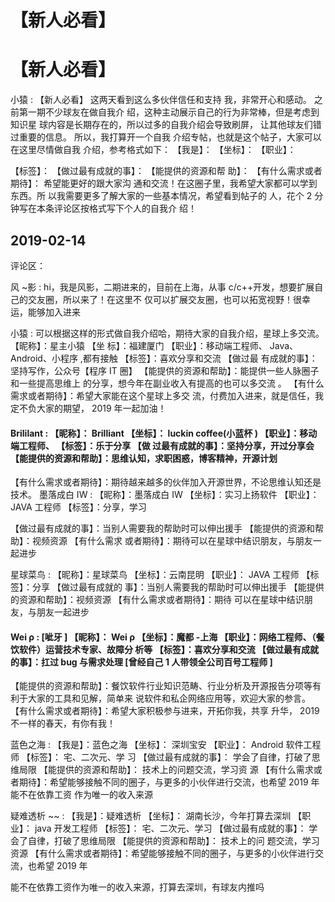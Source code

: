 # 【新人必看】

# 【新人必看】

小猿 : 【新人必看】 这两天看到这么多伙伴信任和支持 我，非常开心和感动。 之前第一期不少球友在做自我介 绍，这种主动展示自己的行为非常棒，但是考虑到知识星 球内容是长期存在的，所以过多的自我介绍会导致刷屏， 让其他球友们错过重要的信息。 所以，我打算开一个自我 介绍专帖，也就是这个帖子，大家可以在这里尽情做自我 介绍，参考格式如下： 【我是】： 【坐标】： 【职业】：

【标签】： 【做过最有成就的事】： 【能提供的资源和帮 助】： 【有什么需求或者期待】： 希望能更好的跟大家沟 通和交流！在这圈子里，我希望大家都可以学到东西。所 以我需要更多了解大家的一些基本情况，希望看到帖子的 人，花个 2 分钟写在本条评论区按格式写下个人的自我介 绍！

## 2019-02-14

评论区：

风 ~影 : hi，我是风影，二期进来的，目前在上海，从事 c/c++开发，想要扩展自己的交友圈，所以来了！在这里不 仅可以扩展交友圈，也可以拓宽视野！很幸运，能够加入进来

小猿 : 可以根据这样的形式做自我介绍哈，期待大家的自我介绍，星球上多交流。 【昵称】：星主小猿 【坐 标】：福建厦门 【职业】：移动端工程师、 Java、 Android、小程序 ,都有接触 【标签】：喜欢分享和交流 【做过最 有成就的事】：坚持写作，公众号【程序 IT 圈】 【能提供的资源和帮助】：能提供一些人脉圈子和一些提高思维上 的分享，想今年在副业收入有提高的也可以多交流 。 【有什么需求或者期待】：希望大家能在这个星球上多交 流，付费加入进来，就是信任，我定不负大家的期望， 2019 年一起加油！

#### Brililant : 【昵称】： Brilliant 【坐标】： luckin coffee(小蓝杯 ) 【职业】：移动端工程师、 【标签】：乐于分享 【做 过最有成就的事】：坚持分享，开过分享会 【能提供的资源和帮助】：思维认知，求职困惑，博客精神，开源计划

【有什么需求或者期待】：期待越来越多的伙伴加入开源世界，不论思维认知还是技术。 墨落成白 IW : 【昵称】：墨落成白 IW 【坐标】：实习上扬软件 【职业】： JAVA 工程师 【标签】：分享，学习

【做过最有成就的事】：当别人需要我的帮助时可以伸出援手 【能提供的资源和帮助】：视频资源 【有什么需求 或者期待】：期待可以在星球中结识朋友，与朋友一起进步

星球菜鸟 : 【昵称】：星球菜鸟 【坐标】：云南昆明 【职业】： JAVA 工程师 【标签】：分享 【做过最有成就的 事】：当别人需要我的帮助时可以伸出援手 【能提供的资源和帮助】：视频资源 【有什么需求或者期待】：期待 可以在星球中结识朋友，与朋友一起进步

#### Wei ρ : [呲牙 ] 【昵称】： Wei ρ 【坐标】：魔都 -上海 【职业】：网络工程师、（餐饮软件）运营技术专家、故障分 析等 【标签】：喜欢分享和交流 【做过最有成就的事】：扛过 bug 与需求处理 [曾经自己 1 人带领全公司百号工程师 ]

【能提供的资源和帮助】：餐饮软件行业知识范畴、行业分析及开源报告分项等有利于大家的工具和见解，简单来 说软件和私企网络应用等，欢迎大家的参言。 【有什么需求或者期待】：希望大家积极参与进来，开拓你我，共享 升华， 2019 不一样的春天，有你有我！

蓝色之海 : 【我是】：蓝色之海 【坐标】： 深圳宝安 【职业】： Android 软件工程师 【标签】： 宅、二次元、学 习 【做过最有成就的事】： 学会了自律，打破了思维局限 【能提供的资源和帮助】： 技术上的问题交流，学习资 源 【有什么需求或者期待】：希望能够接触不同的圈子，与更多的小伙伴进行交流，也希望 2019 年能不在依靠工资 作为唯一的收入来源

疑难透析 ~~ : 【我是】：疑难透析 【坐标】： 湖南长沙，今年打算去深圳 【职业】： java 开发工程师 【标签】： 宅、二次元、学习 【做过最有成就的事】： 学会了自律，打破了思维局限 【能提供的资源和帮助】： 技术上的问 题交流，学习资源 【有什么需求或者期待】：希望能够接触不同的圈子，与更多的小伙伴进行交流，也希望 2019 年

能不在依靠工资作为唯一的收入来源，打算去深圳，有球友内推吗